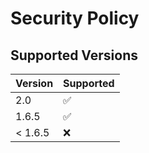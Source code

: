 # Security Policy

## Supported Versions

| Version | Supported          |
| ------- | ------------------ |
| 2.0     | :white_check_mark: |
| 1.6.5   | :white_check_mark: |
| < 1.6.5 | :x:                |

